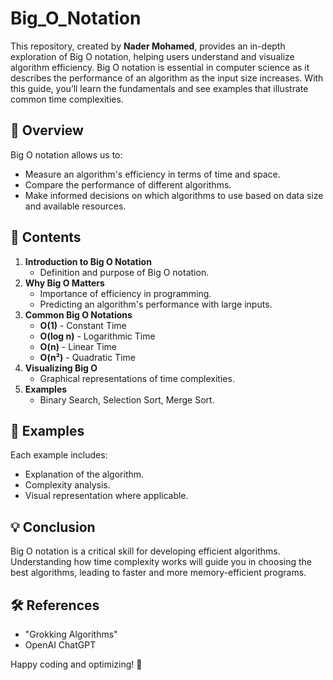 # Big_O_Notation

This repository, created by **Nader Mohamed**, provides an in-depth exploration of Big O notation, helping users understand and visualize algorithm efficiency. Big O notation is essential in computer science as it describes the performance of an algorithm as the input size increases. With this guide, you’ll learn the fundamentals and see examples that illustrate common time complexities.

## 📘 Overview
Big O notation allows us to:
- Measure an algorithm's efficiency in terms of time and space.
- Compare the performance of different algorithms.
- Make informed decisions on which algorithms to use based on data size and available resources.

## 📝 Contents
1. **Introduction to Big O Notation**  
   - Definition and purpose of Big O notation.
2. **Why Big O Matters**  
   - Importance of efficiency in programming.
   - Predicting an algorithm's performance with large inputs.
3. **Common Big O Notations**  
   - **O(1)** - Constant Time  
   - **O(log n)** - Logarithmic Time  
   - **O(n)** - Linear Time  
   - **O(n²)** - Quadratic Time
4. **Visualizing Big O**  
   - Graphical representations of time complexities.
5. **Examples**  
   - Binary Search, Selection Sort, Merge Sort.

## 🧩 Examples
Each example includes:
- Explanation of the algorithm.
- Complexity analysis.
- Visual representation where applicable.

## 💡 Conclusion
Big O notation is a critical skill for developing efficient algorithms. Understanding how time complexity works will guide you in choosing the best algorithms, leading to faster and more memory-efficient programs.

## 🛠️ References
- "Grokking Algorithms"
- OpenAI ChatGPT

Happy coding and optimizing! 🚀  

